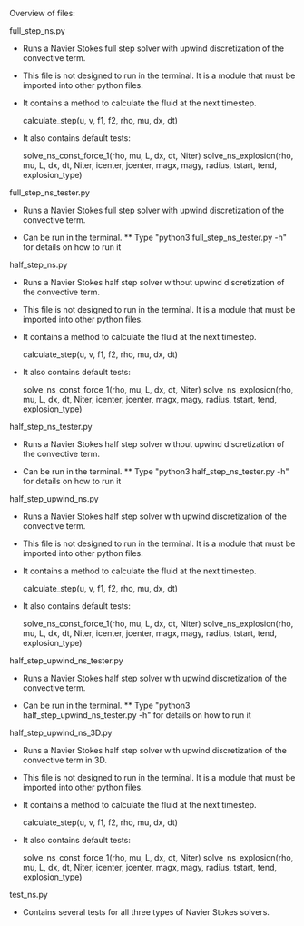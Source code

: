 Overview of files:

full_step_ns.py
- Runs a Navier Stokes full step solver with upwind discretization of the convective term. 
* This file is not designed to run in the terminal. It is a module that must be imported into other python files.
- It contains a method to calculate the fluid at the next timestep.

	calculate_step(u, v, f1, f2, rho, mu, dx, dt) 

- It also contains default tests:

	solve_ns_const_force_1(rho, mu, L, dx, dt, Niter)
	solve_ns_explosion(rho, mu, L, dx, dt, Niter, icenter, jcenter, magx, magy, radius, tstart, tend, explosion_type)

full_step_ns_tester.py
- Runs a Navier Stokes full step solver with upwind discretization of the convective term.
* Can be run in the terminal.
** Type "python3 full_step_ns_tester.py -h" for details on how to run it

half_step_ns.py
- Runs a Navier Stokes half step solver without upwind discretization of the convective term.
* This file is not designed to run in the terminal. It is a module that must be imported into other python files.

- It contains a method to calculate the fluid at the next timestep.

	calculate_step(u, v, f1, f2, rho, mu, dx, dt) 

- It also contains default tests:

	solve_ns_const_force_1(rho, mu, L, dx, dt, Niter)
	solve_ns_explosion(rho, mu, L, dx, dt, Niter, icenter, jcenter, magx, magy, radius, tstart, tend, explosion_type)

half_step_ns_tester.py
- Runs a Navier Stokes half step solver without upwind discretization of the convective term.
* Can be run in the terminal.
** Type "python3 half_step_ns_tester.py -h" for details on how to run it

half_step_upwind_ns.py
- Runs a Navier Stokes half step solver with upwind discretization of the convective term.
* This file is not designed to run in the terminal. It is a module that must be imported into other python files.

- It contains a method to calculate the fluid at the next timestep.

	calculate_step(u, v, f1, f2, rho, mu, dx, dt) 

- It also contains default tests:

	solve_ns_const_force_1(rho, mu, L, dx, dt, Niter)
	solve_ns_explosion(rho, mu, L, dx, dt, Niter, icenter, jcenter, magx, magy, radius, tstart, tend, explosion_type)

half_step_upwind_ns_tester.py
- Runs a Navier Stokes half step solver with upwind discretization of the convective term.
* Can be run in the terminal.
** Type "python3 half_step_upwind_ns_tester.py -h" for details on how to run it

half_step_upwind_ns_3D.py
- Runs a Navier Stokes half step solver with upwind discretization of the convective term in 3D.
* This file is not designed to run in the terminal. It is a module that must be imported into other python files.

- It contains a method to calculate the fluid at the next timestep.

	calculate_step(u, v, f1, f2, rho, mu, dx, dt) 

- It also contains default tests:

	solve_ns_const_force_1(rho, mu, L, dx, dt, Niter)
	solve_ns_explosion(rho, mu, L, dx, dt, Niter, icenter, jcenter, magx, magy, radius, tstart, tend, explosion_type)

test_ns.py
- Contains several tests for all three types of Navier Stokes solvers.

